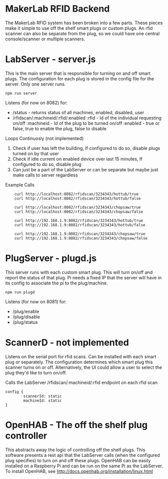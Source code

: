 # MakerLab RFID Backend

The MakerLab RFID system has been broken into a few parts.  These pieces make it simple to use off the shelf smart plugs or custom plugs.  An rfid scanner can also be separate from the plug, so we could have one central console/scanner or multiple scanners.  

# LabServer - server.js 
This is the main server that is responsible for turning on and off smart plugs.  The configuration for each plug is stored in the config file for the server.  Only one server runs.

    npm run server

Listens (for now on 8082) for:
- /status - returns status of all machines, enabled, disabled, user
- /rfidscan/:machineid/:rfid/:enabled
:rfid - Id of the individual requesting on/off
:machineid - Id of the plug to be turned on/off
:enabled - true or false, true to enable the plug, false to disable
   
Loops Continuosly (not implemented)
1. Check if user has left the building, If configured to do so, disable plugs turned on by that user
2. Check if idle current on enabled device over last 15 minutes, If configured to do so, disable plug
3. Can just be a part of the LabServer or can be separate but maybe just make calls to server regardless

Example Calls
```
    curl http://localhost:8082/rfidscan/3234343/hottub/true
    curl http://localhost:8082/rfidscan/3234343/hottub/false

    curl http://localhost:8082/rfidscan/3234343/chopsaw/true
    curl http://localhost:8082/rfidscan/3234343/chopsaw/false

    curl http://192.168.1.9:8082/rfidscan/3234343/hottub/true
    curl http://192.168.1.9:8082/rfidscan/3234343/hottub/false

    curl http://192.168.1.9:8082/rfidscan/3234343/chopsaw/true
    curl http://192.168.1.9:8082/rfidscan/3234343/chopsaw/false
```

# PlugServer - plugd.js
This server runs with each custom smart plug.  This will turn on/off and report the status of that plug.  Pi needs a fixed IP that the server will have in its config to associate the pi to the plug/machine.

    npm run plugd

Listens (for now on 8081) for:
- /plug/enable 
- /plug/disable 
- /plug/status
     
   
# ScannerD - not implemented
Listens on the serial port for rfid scans.  Can be installed with each smart plug or separately.  The configuration determines which smart plug this scanner turns on or off.  Alternatively, the UI could allow a user to select the plug they'd like to turn on/off.

Calls the LabServer /rfidscan/:machineid/:rfid endpoint on each rfid scan

    config {
            scannerId: static
            machineId: static
    }

# OpenHAB - The off the shelf plug controller
This abstracts away the logic of controlling off the shelf plugs.  This software presents a rest api that the LabServer calls (when the configured plug specifies) to turn on and off these plugs.  OpenHAB can be easily installed on a Raspberry Pi and can be run on the same Pi as the LabServer.  To install OpenHAB, see http://docs.openhab.org/installation/linux.html
